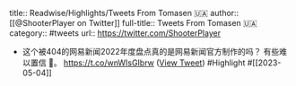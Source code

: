 title:: Readwise/Highlights/Tweets From Tomasen 🇺🇦
author:: [[@ShooterPlayer on Twitter]]
full-title:: Tweets From Tomasen 🇺🇦
category:: #tweets
url:: https://twitter.com/ShooterPlayer

- 这个被404的网易新闻2022年度盘点真的是网易新闻官方制作的吗？
  有些难以置信 🫢。 https://t.co/wnWIsGIbrw ([View Tweet](https://twitter.com/ShooterPlayer/status/1608656837456584705)) #Highlight #[[2023-05-04]]